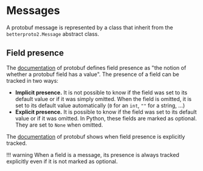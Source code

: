 # Messages

A protobuf message is represented by a class that inherit from the `betterproto2.Message` abstract class.

## Field presence

The [documentation](https://protobuf.dev/programming-guides/field_presence/) of protobuf defines field presence as "the
notion of whether a protobuf field has a value". The presence of a field can be tracked in two ways:

 - **Implicit presence.** It is not possible to know if the field was set to its default value or if it was simply
   omitted. When the field is omitted, it is set to its default value automatically (`0` for an `int`, `""` for a
   string, ...)
 - **Explicit presence.** It is possible to know if the field was set to its default value or if it was
   omitted. In Python, these fields are marked as optional. They are set to `None` when omitted.

The [documentation](https://protobuf.dev/programming-guides/field_presence/#presence-in-proto3-apis) of protobuf shows
when field presence is explicitly tracked.

!!! warning
    When a field is a message, its presence is always tracked explicitly even if it is not marked as optional.
